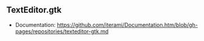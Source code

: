 TextEditor.gtk
--------------

* Documentation: https://github.com/iterami/Documentation.htm/blob/gh-pages/repositories/texteditor-gtk.md
